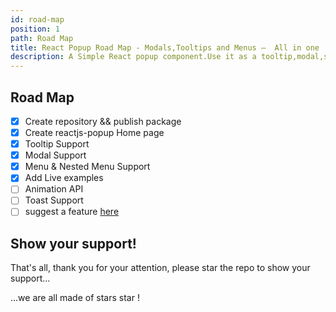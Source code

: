 ```yaml
---
id: road-map
position: 1
path: Road Map
title: React Popup Road Map - Modals,Tooltips and Menus —  All in one
description: A Simple React popup component.Use it as a tooltip,modal,sub-menu and match more ...
---
```


## Road Map

- [x] Create repository && publish package
- [x] Create reactjs-popup Home page
- [x] Tooltip Support
- [x] Modal Support
- [x] Menu & Nested Menu Support
- [x] Add Live examples
- [ ] Animation API
- [ ] Toast Support
- [ ] suggest a feature [here](https://github.com/yjose/reactjs-popup/labels/Features)

## Show your support!

That's all, thank you for your attention, please star the repo to show your support...

...we are all made of stars star !
